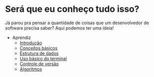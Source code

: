 # Será que eu conheço tudo isso?
Já parou pra pensar a quantidade de coisas que um desenvolvedor de software precisa saber? Aqui podemos ter uma ideia!

- Aprendiz
  - [Introdução](introducao/introducao)
  - [Conceitos básicos](conceitosBasicos/conceitosBasicos)
  - [Estrutura de dados](estruturaDados/estruturaDados)
  - [Uso básico do terminal](terminal/terminal)
  - [Controle de versão](controleVersao/controleVersao)
  - [Algoritmos](algoritmos/algoritmos)

